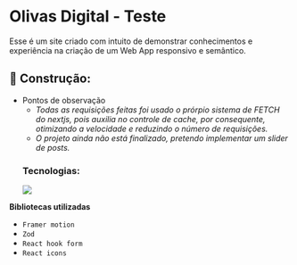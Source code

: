 # Olivas Digital - Teste
  Esse é um site criado com intuito de demonstrar conhecimentos e experiência na criação de um Web App responsivo e semântico.

## 🔨 Construção:
- Pontos de observação
    - *Todas as requisições feitas foi usado o prórpio sistema de FETCH do nextjs, pois auxilia no controle de cache, por consequente, otimizando a velocidade e reduzindo o número de requisições.*
    - *O projeto ainda não está finalizado, pretendo implementar um slider de posts.*
  ### Tecnologias:
  <img src="https://skillicons.dev/icons?i=nextjs,typescript,tailwindcss,html,css" />

**Bibliotecas utilizadas**
  
- `Framer motion`
- `Zod`
- `React hook form`
- `React icons`
